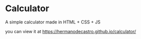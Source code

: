 # Calculator
A simple calculator made in HTML + CSS + JS

you can view it at https://hermanodecastro.github.io/calculator/

